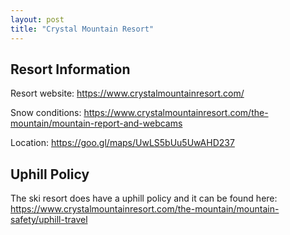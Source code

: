 ```yaml
---
layout: post
title: "Crystal Mountain Resort"
---
```


## Resort Information

Resort website: https://www.crystalmountainresort.com/

Snow conditions: https://www.crystalmountainresort.com/the-mountain/mountain-report-and-webcams

Location: https://goo.gl/maps/UwLS5bUu5UwAHD237

## Uphill Policy

The ski resort does have a uphill policy and it can be found here: https://www.crystalmountainresort.com/the-mountain/mountain-safety/uphill-travel
